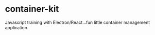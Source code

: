 # container-kit

Javascript training with Electron/React...fun little container management application.
